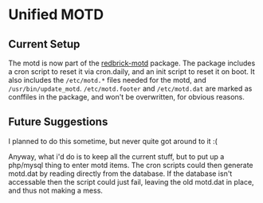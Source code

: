 # Unified MOTD

## Current Setup

The motd is now part of the [redbrick-motd](/procedures/redbrick-apt) package. The package includes
a cron script to reset it via cron.daily, and an init script to reset it on boot. It also includes
the `/etc/motd.*` files needed for the motd, and `/usr/bin/update_motd`. `/etc/motd.footer` and
`/etc/motd.dat` are marked as conffiles in the package, and won't be overwritten, for obvious reasons.

## Future Suggestions

I planned to do this sometime, but never quite got around to it :(

Anyway, what i'd do is to keep all the current stuff, but to put up a php/mysql thing to enter motd
items. The cron scripts could then generate motd.dat by reading directly from the database. If the
database isn't accessable then the script could just fail, leaving the old motd.dat in place, and
thus not making a mess.
